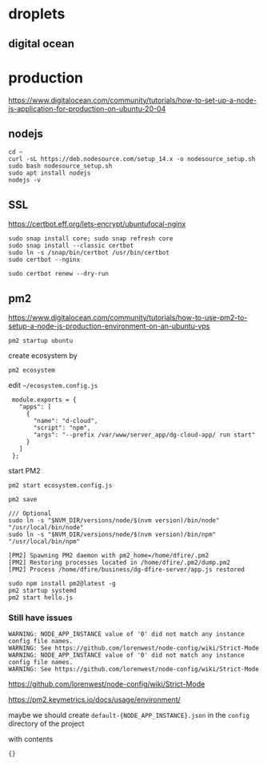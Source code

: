 # droplets

## digital ocean


# production

<https://www.digitalocean.com/community/tutorials/how-to-set-up-a-node-js-application-for-production-on-ubuntu-20-04>

## nodejs 
```
cd ~
curl -sL https://deb.nodesource.com/setup_14.x -o nodesource_setup.sh
sudo bash nodesource_setup.sh
sudo apt install nodejs
nodejs -v
```

## SSL

<https://certbot.eff.org/lets-encrypt/ubuntufocal-nginx>

```
sudo snap install core; sudo snap refresh core
sudo snap install --classic certbot
sudo ln -s /snap/bin/certbot /usr/bin/certbot
sudo certbot --nginx

sudo certbot renew --dry-run

```

## pm2

<https://www.digitalocean.com/community/tutorials/how-to-use-pm2-to-setup-a-node-js-production-environment-on-an-ubuntu-vps>

```
pm2 startup ubuntu
```

create ecosystem by 

```
pm2 ecosystem
```

edit `~/ecosystem.config.js`

```
 module.exports = {
   "apps": [
     {
       "name": "d-cloud",
       "script": "npm",
       "args": "--prefix /var/www/server_app/dg-cloud-app/ run start"
     }
   ]
 };
```

start PM2

```
pm2 start ecosystem.config.js
```

```
pm2 save
```

```
/// Optional
sudo ln -s "$NVM_DIR/versions/node/$(nvm version)/bin/node" "/usr/local/bin/node"
sudo ln -s "$NVM_DIR/versions/node/$(nvm version)/bin/npm" "/usr/local/bin/npm"
```

```
[PM2] Spawning PM2 daemon with pm2_home=/home/dfire/.pm2
[PM2] Restoring processes located in /home/dfire/.pm2/dump.pm2
[PM2] Process /home/dfire/business/dg-dfire-server/app.js restored
```
```
sudo npm install pm2@latest -g
pm2 startup systemd
pm2 start hello.js
```

### Still have issues

```
WARNING: NODE_APP_INSTANCE value of '0' did not match any instance config file names.
WARNING: See https://github.com/lorenwest/node-config/wiki/Strict-Mode
WARNING: NODE_APP_INSTANCE value of '0' did not match any instance config file names.
WARNING: See https://github.com/lorenwest/node-config/wiki/Strict-Mode
```

<https://github.com/lorenwest/node-config/wiki/Strict-Mode>

<https://pm2.keymetrics.io/docs/usage/environment/>

maybe we should create `default-{NODE_APP_INSTANCE}.json` in the `config` directory of the project

with contents
```
{}
```
